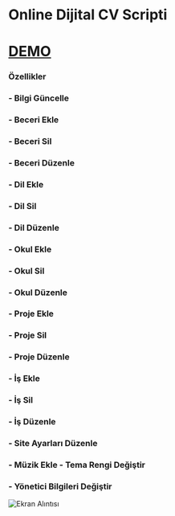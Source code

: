 # Online Dijital CV Scripti 

# <a href="http://cv.turklojen.com/">DEMO</a>

### Özellikler
### - Bilgi Güncelle
### - Beceri Ekle
### - Beceri Sil
### - Beceri Düzenle
### - Dil Ekle
### - Dil Sil
### - Dil Düzenle
### - Okul Ekle
### - Okul Sil
### - Okul Düzenle
### - Proje Ekle 
### - Proje Sil
### - Proje Düzenle
### - İş Ekle
### - İş Sil
### - İş Düzenle
### - Site Ayarları Düzenle
### - Müzik Ekle - Tema Rengi Değiştir
### - Yönetici Bilgileri Değiştir



![Ekran Alıntısı](https://user-images.githubusercontent.com/32311900/79169758-ef17df00-7df5-11ea-8772-27c5ca8aac7c.JPG)


